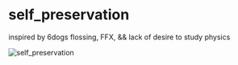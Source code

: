 # self_preservation
inspired by 6dogs flossing, FFX, &amp;&amp; lack of desire to study physics

![self_preservation](https://media.giphy.com/media/l0HlSbKzXNaFVQyUo/giphy.gif)
